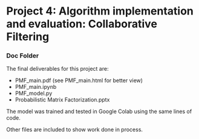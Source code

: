 # Project 4: Algorithm implementation and evaluation: Collaborative Filtering
### Doc Folder

The final deliverables for this project are:
+ PMF_main.pdf (see PMF_main.html for better view)
+ PMF_main.ipynb
+ PMF_model.py
+ Probabilistic Matrix Factorization.pptx

The model was trained and tested in Google Colab using the same lines of code.

Other files are included to show work done in process.
